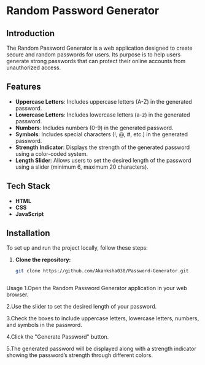 # Random Password Generator

## Introduction
The Random Password Generator is a web application designed to create secure and random passwords for users.
Its purpose is to help users generate strong passwords that can protect their online accounts from unauthorized access.

## Features
- **Uppercase Letters**: Includes uppercase letters (A-Z) in the generated password.
- **Lowercase Letters**: Includes lowercase letters (a-z) in the generated password.
- **Numbers**: Includes numbers (0-9) in the generated password.
- **Symbols**: Includes special characters (!, @, #, etc.) in the generated password.
- **Strength Indicator**: Displays the strength of the generated password using a color-coded system.
- **Length Slider**: Allows users to set the desired length of the password using a slider (minimum 6, maximum 20 characters).

## Tech Stack
- **HTML**
- **CSS**
- **JavaScript**

## Installation
To set up and run the project locally, follow these steps:

1. **Clone the repository:**
   ```bash
   git clone https://github.com/Akanksha038/Password-Generator.git



Usage
1.Open the Random Password Generator application in your web browser.

2.Use the slider to set the desired length of your password.

3.Check the boxes to include uppercase letters, lowercase letters, numbers, and symbols in the password.

4.Click the "Generate Password" button.

5.The generated password will be displayed along with a strength indicator showing the password’s strength through different colors.


